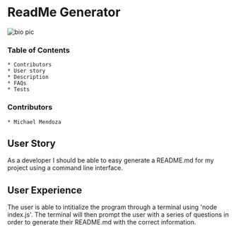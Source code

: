 # ReadMe Generator

![bio pic](https://avatars2.githubusercontent.com/u/58165715?v=4)

### Table of Contents

    * Contributors
    * User story
    * Description
    * FAQs
    * Tests

### Contributors

    * Michael Mendoza

## User Story

As a developer I should be able to easy generate a README.md for my project using a command line interface.

## User Experience

The user is able to intitialize the program through a terminal using 'node index.js'. The terminal will then prompt the user with a series of questions in order to generate their README.md with the correct information.
